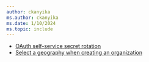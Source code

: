 ```yaml
---
author: ckanyika
ms.author: ckanyika
ms.date: 1/10/2024
ms.topic: include
---
```


- [OAuth self-service secret rotation ](#oauth-self-service-secret-rotation)
- [Select a geography when creating an organization ](#select-a-geography-when-creating-an-organization)
